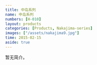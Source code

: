 ```yaml
---
title: 中岛系列
name: 中岛系列
numbers: [H-010]
layout: products
categories: [Products, Nakajima-series]
images: ["/assets/nakajima9.jpg"]
time: 2015-02-15
aside: true
---
```


暂无简介。

